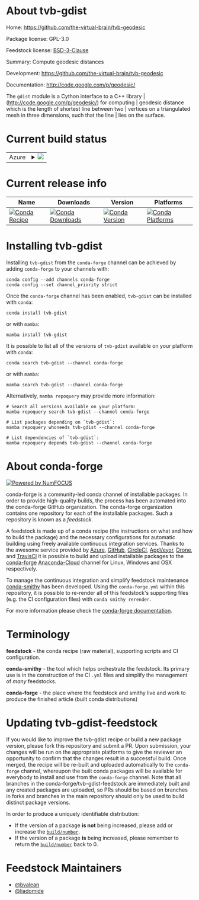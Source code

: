 About tvb-gdist
===============

Home: https://github.com/the-virtual-brain/tvb-geodesic

Package license: GPL-3.0

Feedstock license: [BSD-3-Clause](https://github.com/conda-forge/tvb-gdist-feedstock/blob/main/LICENSE.txt)

Summary: Compute geodesic distances

Development: https://github.com/the-virtual-brain/tvb-geodesic

Documentation: http://code.google.com/p/geodesic/

The `gdist` module is a Cython interface to a C++ library |
(http://code.google.com/p/geodesic/) for computing |
geodesic distance which is the length of shortest line between two |
vertices on a triangulated mesh in three dimensions, such that the line |
lies on the surface.


Current build status
====================


<table>
    
  <tr>
    <td>Azure</td>
    <td>
      <details>
        <summary>
          <a href="https://dev.azure.com/conda-forge/feedstock-builds/_build/latest?definitionId=5405&branchName=main">
            <img src="https://dev.azure.com/conda-forge/feedstock-builds/_apis/build/status/tvb-gdist-feedstock?branchName=main">
          </a>
        </summary>
        <table>
          <thead><tr><th>Variant</th><th>Status</th></tr></thead>
          <tbody><tr>
              <td>linux_64_numpy1.20python3.8.____73_pypy</td>
              <td>
                <a href="https://dev.azure.com/conda-forge/feedstock-builds/_build/latest?definitionId=5405&branchName=main">
                  <img src="https://dev.azure.com/conda-forge/feedstock-builds/_apis/build/status/tvb-gdist-feedstock?branchName=main&jobName=linux&configuration=linux_64_numpy1.20python3.8.____73_pypy" alt="variant">
                </a>
              </td>
            </tr><tr>
              <td>linux_64_numpy1.20python3.8.____cpython</td>
              <td>
                <a href="https://dev.azure.com/conda-forge/feedstock-builds/_build/latest?definitionId=5405&branchName=main">
                  <img src="https://dev.azure.com/conda-forge/feedstock-builds/_apis/build/status/tvb-gdist-feedstock?branchName=main&jobName=linux&configuration=linux_64_numpy1.20python3.8.____cpython" alt="variant">
                </a>
              </td>
            </tr><tr>
              <td>linux_64_numpy1.20python3.9.____73_pypy</td>
              <td>
                <a href="https://dev.azure.com/conda-forge/feedstock-builds/_build/latest?definitionId=5405&branchName=main">
                  <img src="https://dev.azure.com/conda-forge/feedstock-builds/_apis/build/status/tvb-gdist-feedstock?branchName=main&jobName=linux&configuration=linux_64_numpy1.20python3.9.____73_pypy" alt="variant">
                </a>
              </td>
            </tr><tr>
              <td>linux_64_numpy1.20python3.9.____cpython</td>
              <td>
                <a href="https://dev.azure.com/conda-forge/feedstock-builds/_build/latest?definitionId=5405&branchName=main">
                  <img src="https://dev.azure.com/conda-forge/feedstock-builds/_apis/build/status/tvb-gdist-feedstock?branchName=main&jobName=linux&configuration=linux_64_numpy1.20python3.9.____cpython" alt="variant">
                </a>
              </td>
            </tr><tr>
              <td>linux_64_numpy1.21python3.10.____cpython</td>
              <td>
                <a href="https://dev.azure.com/conda-forge/feedstock-builds/_build/latest?definitionId=5405&branchName=main">
                  <img src="https://dev.azure.com/conda-forge/feedstock-builds/_apis/build/status/tvb-gdist-feedstock?branchName=main&jobName=linux&configuration=linux_64_numpy1.21python3.10.____cpython" alt="variant">
                </a>
              </td>
            </tr><tr>
              <td>linux_64_numpy1.23python3.11.____cpython</td>
              <td>
                <a href="https://dev.azure.com/conda-forge/feedstock-builds/_build/latest?definitionId=5405&branchName=main">
                  <img src="https://dev.azure.com/conda-forge/feedstock-builds/_apis/build/status/tvb-gdist-feedstock?branchName=main&jobName=linux&configuration=linux_64_numpy1.23python3.11.____cpython" alt="variant">
                </a>
              </td>
            </tr><tr>
              <td>osx_64_numpy1.20python3.8.____73_pypy</td>
              <td>
                <a href="https://dev.azure.com/conda-forge/feedstock-builds/_build/latest?definitionId=5405&branchName=main">
                  <img src="https://dev.azure.com/conda-forge/feedstock-builds/_apis/build/status/tvb-gdist-feedstock?branchName=main&jobName=osx&configuration=osx_64_numpy1.20python3.8.____73_pypy" alt="variant">
                </a>
              </td>
            </tr><tr>
              <td>osx_64_numpy1.20python3.8.____cpython</td>
              <td>
                <a href="https://dev.azure.com/conda-forge/feedstock-builds/_build/latest?definitionId=5405&branchName=main">
                  <img src="https://dev.azure.com/conda-forge/feedstock-builds/_apis/build/status/tvb-gdist-feedstock?branchName=main&jobName=osx&configuration=osx_64_numpy1.20python3.8.____cpython" alt="variant">
                </a>
              </td>
            </tr><tr>
              <td>osx_64_numpy1.20python3.9.____73_pypy</td>
              <td>
                <a href="https://dev.azure.com/conda-forge/feedstock-builds/_build/latest?definitionId=5405&branchName=main">
                  <img src="https://dev.azure.com/conda-forge/feedstock-builds/_apis/build/status/tvb-gdist-feedstock?branchName=main&jobName=osx&configuration=osx_64_numpy1.20python3.9.____73_pypy" alt="variant">
                </a>
              </td>
            </tr><tr>
              <td>osx_64_numpy1.20python3.9.____cpython</td>
              <td>
                <a href="https://dev.azure.com/conda-forge/feedstock-builds/_build/latest?definitionId=5405&branchName=main">
                  <img src="https://dev.azure.com/conda-forge/feedstock-builds/_apis/build/status/tvb-gdist-feedstock?branchName=main&jobName=osx&configuration=osx_64_numpy1.20python3.9.____cpython" alt="variant">
                </a>
              </td>
            </tr><tr>
              <td>osx_64_numpy1.21python3.10.____cpython</td>
              <td>
                <a href="https://dev.azure.com/conda-forge/feedstock-builds/_build/latest?definitionId=5405&branchName=main">
                  <img src="https://dev.azure.com/conda-forge/feedstock-builds/_apis/build/status/tvb-gdist-feedstock?branchName=main&jobName=osx&configuration=osx_64_numpy1.21python3.10.____cpython" alt="variant">
                </a>
              </td>
            </tr><tr>
              <td>osx_64_numpy1.23python3.11.____cpython</td>
              <td>
                <a href="https://dev.azure.com/conda-forge/feedstock-builds/_build/latest?definitionId=5405&branchName=main">
                  <img src="https://dev.azure.com/conda-forge/feedstock-builds/_apis/build/status/tvb-gdist-feedstock?branchName=main&jobName=osx&configuration=osx_64_numpy1.23python3.11.____cpython" alt="variant">
                </a>
              </td>
            </tr><tr>
              <td>win_64_numpy1.20python3.8.____73_pypy</td>
              <td>
                <a href="https://dev.azure.com/conda-forge/feedstock-builds/_build/latest?definitionId=5405&branchName=main">
                  <img src="https://dev.azure.com/conda-forge/feedstock-builds/_apis/build/status/tvb-gdist-feedstock?branchName=main&jobName=win&configuration=win_64_numpy1.20python3.8.____73_pypy" alt="variant">
                </a>
              </td>
            </tr><tr>
              <td>win_64_numpy1.20python3.8.____cpython</td>
              <td>
                <a href="https://dev.azure.com/conda-forge/feedstock-builds/_build/latest?definitionId=5405&branchName=main">
                  <img src="https://dev.azure.com/conda-forge/feedstock-builds/_apis/build/status/tvb-gdist-feedstock?branchName=main&jobName=win&configuration=win_64_numpy1.20python3.8.____cpython" alt="variant">
                </a>
              </td>
            </tr><tr>
              <td>win_64_numpy1.20python3.9.____73_pypy</td>
              <td>
                <a href="https://dev.azure.com/conda-forge/feedstock-builds/_build/latest?definitionId=5405&branchName=main">
                  <img src="https://dev.azure.com/conda-forge/feedstock-builds/_apis/build/status/tvb-gdist-feedstock?branchName=main&jobName=win&configuration=win_64_numpy1.20python3.9.____73_pypy" alt="variant">
                </a>
              </td>
            </tr><tr>
              <td>win_64_numpy1.20python3.9.____cpython</td>
              <td>
                <a href="https://dev.azure.com/conda-forge/feedstock-builds/_build/latest?definitionId=5405&branchName=main">
                  <img src="https://dev.azure.com/conda-forge/feedstock-builds/_apis/build/status/tvb-gdist-feedstock?branchName=main&jobName=win&configuration=win_64_numpy1.20python3.9.____cpython" alt="variant">
                </a>
              </td>
            </tr><tr>
              <td>win_64_numpy1.21python3.10.____cpython</td>
              <td>
                <a href="https://dev.azure.com/conda-forge/feedstock-builds/_build/latest?definitionId=5405&branchName=main">
                  <img src="https://dev.azure.com/conda-forge/feedstock-builds/_apis/build/status/tvb-gdist-feedstock?branchName=main&jobName=win&configuration=win_64_numpy1.21python3.10.____cpython" alt="variant">
                </a>
              </td>
            </tr><tr>
              <td>win_64_numpy1.23python3.11.____cpython</td>
              <td>
                <a href="https://dev.azure.com/conda-forge/feedstock-builds/_build/latest?definitionId=5405&branchName=main">
                  <img src="https://dev.azure.com/conda-forge/feedstock-builds/_apis/build/status/tvb-gdist-feedstock?branchName=main&jobName=win&configuration=win_64_numpy1.23python3.11.____cpython" alt="variant">
                </a>
              </td>
            </tr>
          </tbody>
        </table>
      </details>
    </td>
  </tr>
</table>

Current release info
====================

| Name | Downloads | Version | Platforms |
| --- | --- | --- | --- |
| [![Conda Recipe](https://img.shields.io/badge/recipe-tvb--gdist-green.svg)](https://anaconda.org/conda-forge/tvb-gdist) | [![Conda Downloads](https://img.shields.io/conda/dn/conda-forge/tvb-gdist.svg)](https://anaconda.org/conda-forge/tvb-gdist) | [![Conda Version](https://img.shields.io/conda/vn/conda-forge/tvb-gdist.svg)](https://anaconda.org/conda-forge/tvb-gdist) | [![Conda Platforms](https://img.shields.io/conda/pn/conda-forge/tvb-gdist.svg)](https://anaconda.org/conda-forge/tvb-gdist) |

Installing tvb-gdist
====================

Installing `tvb-gdist` from the `conda-forge` channel can be achieved by adding `conda-forge` to your channels with:

```
conda config --add channels conda-forge
conda config --set channel_priority strict
```

Once the `conda-forge` channel has been enabled, `tvb-gdist` can be installed with `conda`:

```
conda install tvb-gdist
```

or with `mamba`:

```
mamba install tvb-gdist
```

It is possible to list all of the versions of `tvb-gdist` available on your platform with `conda`:

```
conda search tvb-gdist --channel conda-forge
```

or with `mamba`:

```
mamba search tvb-gdist --channel conda-forge
```

Alternatively, `mamba repoquery` may provide more information:

```
# Search all versions available on your platform:
mamba repoquery search tvb-gdist --channel conda-forge

# List packages depending on `tvb-gdist`:
mamba repoquery whoneeds tvb-gdist --channel conda-forge

# List dependencies of `tvb-gdist`:
mamba repoquery depends tvb-gdist --channel conda-forge
```


About conda-forge
=================

[![Powered by
NumFOCUS](https://img.shields.io/badge/powered%20by-NumFOCUS-orange.svg?style=flat&colorA=E1523D&colorB=007D8A)](https://numfocus.org)

conda-forge is a community-led conda channel of installable packages.
In order to provide high-quality builds, the process has been automated into the
conda-forge GitHub organization. The conda-forge organization contains one repository
for each of the installable packages. Such a repository is known as a *feedstock*.

A feedstock is made up of a conda recipe (the instructions on what and how to build
the package) and the necessary configurations for automatic building using freely
available continuous integration services. Thanks to the awesome service provided by
[Azure](https://azure.microsoft.com/en-us/services/devops/), [GitHub](https://github.com/),
[CircleCI](https://circleci.com/), [AppVeyor](https://www.appveyor.com/),
[Drone](https://cloud.drone.io/welcome), and [TravisCI](https://travis-ci.com/)
it is possible to build and upload installable packages to the
[conda-forge](https://anaconda.org/conda-forge) [Anaconda-Cloud](https://anaconda.org/)
channel for Linux, Windows and OSX respectively.

To manage the continuous integration and simplify feedstock maintenance
[conda-smithy](https://github.com/conda-forge/conda-smithy) has been developed.
Using the ``conda-forge.yml`` within this repository, it is possible to re-render all of
this feedstock's supporting files (e.g. the CI configuration files) with ``conda smithy rerender``.

For more information please check the [conda-forge documentation](https://conda-forge.org/docs/).

Terminology
===========

**feedstock** - the conda recipe (raw material), supporting scripts and CI configuration.

**conda-smithy** - the tool which helps orchestrate the feedstock.
                   Its primary use is in the construction of the CI ``.yml`` files
                   and simplify the management of *many* feedstocks.

**conda-forge** - the place where the feedstock and smithy live and work to
                  produce the finished article (built conda distributions)


Updating tvb-gdist-feedstock
============================

If you would like to improve the tvb-gdist recipe or build a new
package version, please fork this repository and submit a PR. Upon submission,
your changes will be run on the appropriate platforms to give the reviewer an
opportunity to confirm that the changes result in a successful build. Once
merged, the recipe will be re-built and uploaded automatically to the
`conda-forge` channel, whereupon the built conda packages will be available for
everybody to install and use from the `conda-forge` channel.
Note that all branches in the conda-forge/tvb-gdist-feedstock are
immediately built and any created packages are uploaded, so PRs should be based
on branches in forks and branches in the main repository should only be used to
build distinct package versions.

In order to produce a uniquely identifiable distribution:
 * If the version of a package **is not** being increased, please add or increase
   the [``build/number``](https://docs.conda.io/projects/conda-build/en/latest/resources/define-metadata.html#build-number-and-string).
 * If the version of a package **is** being increased, please remember to return
   the [``build/number``](https://docs.conda.io/projects/conda-build/en/latest/resources/define-metadata.html#build-number-and-string)
   back to 0.

Feedstock Maintainers
=====================

* [@bvalean](https://github.com/bvalean/)
* [@liadomide](https://github.com/liadomide/)

